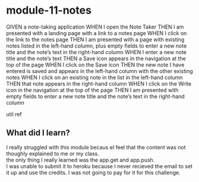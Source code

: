 # module-11-notes
GIVEN a note-taking application
WHEN I open the Note Taker
THEN I am presented with a landing page with a link to a notes page
WHEN I click on the link to the notes page
THEN I am presented with a page with existing notes listed in the left-hand column, plus empty fields to enter a new note title and the note’s text in the right-hand column
WHEN I enter a new note title and the note’s text
THEN a Save icon appears in the navigation at the top of the page
WHEN I click on the Save icon
THEN the new note I have entered is saved and appears in the left-hand column with the other existing notes
WHEN I click on an existing note in the list in the left-hand column
THEN that note appears in the right-hand column
WHEN I click on the Write icon in the navigation at the top of the page
THEN I am presented with empty fields to enter a new note title and the note’s text in the right-hand column


util ref <link href= https://www.w3schools.com/nodejs/ref_util.asp></link>

<h2> What did I learn? </h2>
<p> I really struggled with this module becaus eI feel that the content was not thoughly explained to me or my class.<br>
the only thing I really learned was the app.get and app.push. <br> I was unable to submit it to heroku because I never recieved the email to set it up and use the credits. I was not going to pay for it for this challenge. 